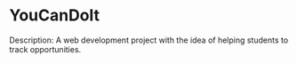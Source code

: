 # YouCanDoIt
Description: A web development project with the idea of helping students to track opportunities. 
